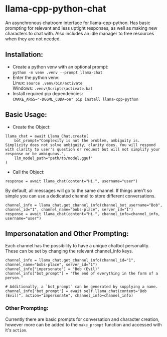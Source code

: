 # llama-cpp-python-chat
An asynchronous chatroom interface for llama-cpp-python. Has basic prompting for relevant and less uptight responses, as well as making new characters to chat with. Also includes an idle manager to free resources when they are not needed.

## Installation:
- Create a python venv with an optional prompt: \
`python -m venv .venv --prompt llama-chat`
- Enter the python venv: \
Linux: `source .venv/bin/activate` \
Windows: `.venv\Scripts\activate.bat` 
- Install required pip dependencies: \
`CMAKE_ARGS="-DGGML_CUDA=on" pip install llama-cpp-python`

## Basic Usage:
- Create the Object: 
```
llama_chat = await Llama_Chat.create(
    bot_prompt="Complexity is not the problem, ambiguity is. Simplicity does not solve ambiguity, clarity does. You will respond with clarity to user's question or request but will not simplify your response or be ambiguous.",
    llm_model_path="path/to/model.gguf"
)
```
- Call the Object:

```
response = await llama_chat(content="Hi.", username="user")
```

By default, all messages will go to the same channel. If things aren't so simple you can use a dedicated channel to store different conversations.
```
channel_info = llama_chat.get_channel_info(channel_bot_username="Bob", channel_id="1", channel_name="bobs-place", server_id="1")
response = await llama_chat(content="Hi.", channel_info=channel_info, username="user")
```

## Impersonatation and Other Prompting:
Each channel has the possibility to have a unique chatbot personality. These can be set by changing the relevant channel_info keys.
```
channel_info = llama_chat.get_channel_info(channel_id="1", channel_name="bobs-place", server_id="1")
channel_info["impersonate"] = "Bob (Evil)"
channel_info["bot_prompt"] = "The end of everything in the form of a person."

# Additionally, a `bot_prompt` can be generated by supplying a name.
channel_info['bot_prompt'] = await self.llama_chat(content="Bob (Evil)", action="impersonate", channel_info=channel_info)
```

### Other Prompting:
Currently there are basic prompts for conversation and character creation, however more can be added to the `make_prompt` function and accessed with it's `action`.
